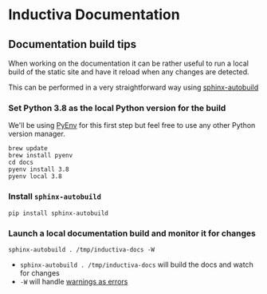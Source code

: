 # Inductiva Documentation

## Documentation build tips

When working on the documentation it can be rather useful to run a local
build of the static site and have it reload when any changes are detected.

This can be performed in a very straightforward way using [sphinx-autobuild](https://github.com/sphinx-doc/sphinx-autobuild#readme)

### Set Python 3.8 as the local Python version for the build

We'll be using [PyEnv](https://github.com/pyenv/pyenv) for this first step but
feel free to use any other Python version manager.

```console
brew update
brew install pyenv
cd docs
pyenv install 3.8
pyenv local 3.8
```

### Install `sphinx-autobuild`

```console
pip install sphinx-autobuild
```

### Launch a local documentation build and monitor it for changes

```console
sphinx-autobuild . /tmp/inductiva-docs -W
```

* `sphinx-autobuild . /tmp/inductiva-docs` will build the docs and watch for
changes
* `-W` will handle [warnings as errors](https://www.sphinx-doc.org/en/master/man/sphinx-build.html#cmdoption-sphinx-build-W)
